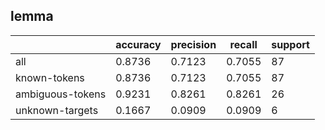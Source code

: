
## lemma

|                  | accuracy | precision | recall | support |
|------------------|----------|-----------|--------|---------|
| all              | 0.8736   | 0.7123    | 0.7055 | 87      |
| known-tokens     | 0.8736   | 0.7123    | 0.7055 | 87      |
| ambiguous-tokens | 0.9231   | 0.8261    | 0.8261 | 26      |
| unknown-targets  | 0.1667   | 0.0909    | 0.0909 | 6       |

